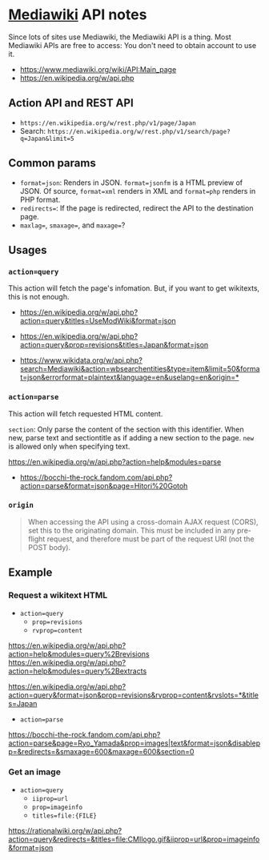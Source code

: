 # [Mediawiki](https://www.mediawiki.org) API notes

Since lots of sites use Mediawiki, the Mediawiki API is a thing. Most Mediawiki APIs are free to access: You don't need to obtain account to use it.

* <https://www.mediawiki.org/wiki/API:Main_page>
* <https://en.wikipedia.org/w/api.php>

## Action API and REST API

* `https://en.wikipedia.org/w/rest.php/v1/page/Japan`
* Search: `https://en.wikipedia.org/w/rest.php/v1/search/page?q=Japan&limit=5`

## Common params

* `format=json`: Renders in JSON. `format=jsonfm` is a HTML preview of JSON. Of source, `format=xml` renders in XML and `format=php` renders in PHP format.
* `redirects=`: If the page is redirected, redirect the API to the destination page. 
* `maxlag=`, `smaxage=`, and `maxage=`?

## Usages

### `action=query`

This action will fetch the page's infomation. But, if you want to get wikitexts, this is not enough.

* <https://en.wikipedia.org/w/api.php?action=query&titles=UseModWiki&format=json>
* <https://en.wikipedia.org/w/api.php?action=query&prop=revisions&titles=Japan&format=json>

* <https://www.wikidata.org/w/api.php?search=Mediawiki&action=wbsearchentities&type=item&limit=50&format=json&errorformat=plaintext&language=en&uselang=en&origin=*>

### `action=parse`

This action will fetch requested HTML content.

`section`: Only parse the content of the section with this identifier. When new, parse text and sectiontitle as if adding a new section to the page. `new` is allowed only when specifying text.

https://en.wikipedia.org/w/api.php?action=help&modules=parse

* <https://bocchi-the-rock.fandom.com/api.php?action=parse&format=json&page=Hitori%20Gotoh>

### `origin`

> When accessing the API using a cross-domain AJAX request (CORS), set this to the originating domain. This must be included in any pre-flight request, and therefore must be part of the request URI (not the POST body). 

## Example

### Request a wikitext HTML

* `action=query`
    * `prop=revisions`
    * `rvprop=content`

https://en.wikipedia.org/w/api.php?action=help&modules=query%2Brevisions
https://en.wikipedia.org/w/api.php?action=help&modules=query%2Bextracts

https://en.wikipedia.org/w/api.php?action=query&format=json&prop=revisions&rvprop=content&rvslots=*&titles=Japan

* `action=parse`

https://bocchi-the-rock.fandom.com/api.php?action=parse&page=Ryo_Yamada&prop=images|text&format=json&disablepp=&redirects=&smaxage=600&maxage=600&section=0

### Get an image

* `action=query`
    * `iiprop=url`
    * `prop=imageinfo`
    * `titles=file:{FILE}`

https://rationalwiki.org/w/api.php?action=query&redirects=&titles=file:CMIlogo.gif&iiprop=url&prop=imageinfo&format=json
